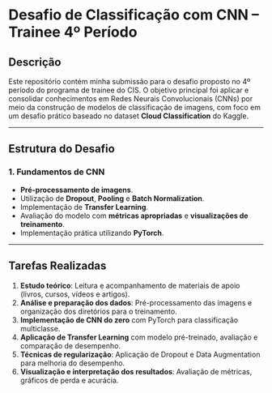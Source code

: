 # Desafio de Classificação com CNN – Trainee 4º Período

## Descrição

Este repositório contém minha submissão para o desafio proposto no 4º período do programa de trainee do CIS. O objetivo principal foi aplicar e consolidar conhecimentos em Redes Neurais Convolucionais (CNNs) por meio da construção de modelos de classificação de imagens, com foco em um desafio prático baseado no dataset **Cloud Classification** do Kaggle.

---

## Estrutura do Desafio

### 1. Fundamentos de CNN

* **Pré-processamento de imagens**.
* Utilização de **Dropout**, **Pooling** e **Batch Normalization**.
* Implementação de **Transfer Learning**.
* Avaliação do modelo com **métricas apropriadas** e **visualizações de treinamento**.
* Implementação prática utilizando **PyTorch**.

---

## Tarefas Realizadas

1. **Estudo teórico**: Leitura e acompanhamento de materiais de apoio (livros, cursos, vídeos e artigos).
2. **Análise e preparação dos dados**: Pré-processamento das imagens e organização dos diretórios para o treinamento.
3. **Implementação de CNN do zero** com PyTorch para classificação multiclasse.
4. **Aplicação de Transfer Learning** com modelo pré-treinado, avaliação e comparação de desempenho.
5. **Técnicas de regularização**: Aplicação de Dropout e Data Augmentation para melhoria do desempenho.
6. **Visualização e interpretação dos resultados**: Avaliação de métricas, gráficos de perda e acurácia.
